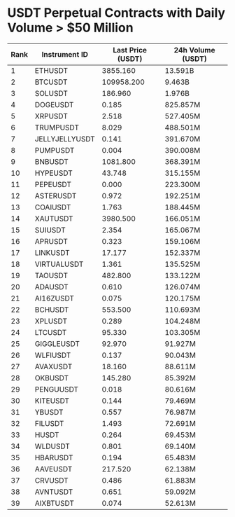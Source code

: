 # USDT Perpetual Contracts with Daily Volume > $50 Million

| Rank | Instrument ID | Last Price (USDT) | 24h Volume (USDT) |
|------|---------------|-------------------|-------------------|
| 1 | ETHUSDT | 3855.160 | 13.591B |
| 2 | BTCUSDT | 109958.200 | 9.463B |
| 3 | SOLUSDT | 186.960 | 1.976B |
| 4 | DOGEUSDT | 0.185 | 825.857M |
| 5 | XRPUSDT | 2.518 | 527.405M |
| 6 | TRUMPUSDT | 8.029 | 488.501M |
| 7 | JELLYJELLYUSDT | 0.141 | 391.670M |
| 8 | PUMPUSDT | 0.004 | 390.008M |
| 9 | BNBUSDT | 1081.800 | 368.391M |
| 10 | HYPEUSDT | 43.748 | 315.155M |
| 11 | PEPEUSDT | 0.000 | 223.300M |
| 12 | ASTERUSDT | 0.972 | 192.251M |
| 13 | COAIUSDT | 1.763 | 188.445M |
| 14 | XAUTUSDT | 3980.500 | 166.051M |
| 15 | SUIUSDT | 2.354 | 165.067M |
| 16 | APRUSDT | 0.323 | 159.106M |
| 17 | LINKUSDT | 17.177 | 152.337M |
| 18 | VIRTUALUSDT | 1.361 | 135.525M |
| 19 | TAOUSDT | 482.800 | 133.122M |
| 20 | ADAUSDT | 0.610 | 126.074M |
| 21 | AI16ZUSDT | 0.075 | 120.175M |
| 22 | BCHUSDT | 553.500 | 110.693M |
| 23 | XPLUSDT | 0.289 | 104.248M |
| 24 | LTCUSDT | 95.330 | 103.305M |
| 25 | GIGGLEUSDT | 92.970 | 91.927M |
| 26 | WLFIUSDT | 0.137 | 90.043M |
| 27 | AVAXUSDT | 18.160 | 88.611M |
| 28 | OKBUSDT | 145.280 | 85.392M |
| 29 | PENGUUSDT | 0.018 | 80.616M |
| 30 | KITEUSDT | 0.144 | 79.469M |
| 31 | YBUSDT | 0.557 | 76.987M |
| 32 | FILUSDT | 1.493 | 72.691M |
| 33 | HUSDT | 0.264 | 69.453M |
| 34 | WLDUSDT | 0.801 | 69.140M |
| 35 | HBARUSDT | 0.194 | 65.483M |
| 36 | AAVEUSDT | 217.520 | 62.138M |
| 37 | CRVUSDT | 0.486 | 61.883M |
| 38 | AVNTUSDT | 0.651 | 59.092M |
| 39 | AIXBTUSDT | 0.074 | 52.613M |
